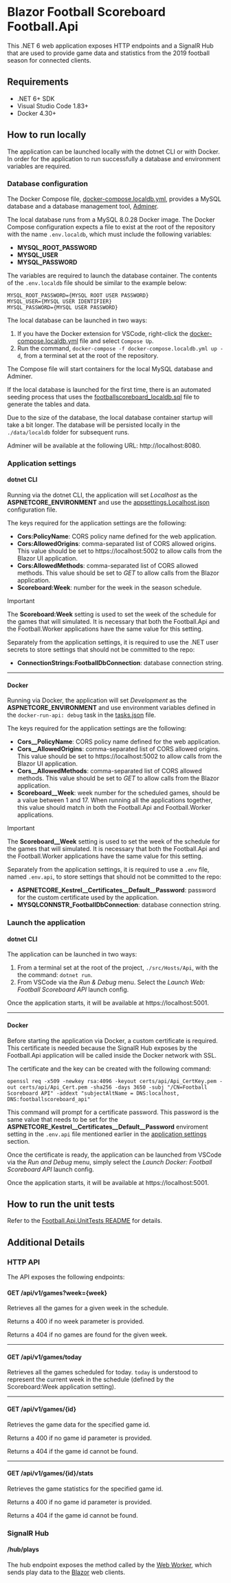 # Blazor Football Scoreboard Football.Api

This .NET 6 web application exposes HTTP endpoints and a SignalR Hub that are used to provide game data and statistics from the 2019 football season for connected clients.

## Requirements

- .NET 6+ SDK
- Visual Studio Code 1.83+
- Docker 4.30+

## How to run locally

The application can be launched locally with the dotnet CLI or with Docker.
In order for the application to run successfully a database and environment variables are required.

### Database configuration

The Docker Compose file, [docker-compose.localdb.yml](/docker-compose.app.yml), provides a MySQL database and a database management tool, [Adminer](https://www.adminer.org/).

The local database runs from a MySQL 8.0.28 Docker image. The Docker Compose configuration expects a file to exist at the root of the repository with the name `.env.localdb`, which must include the following variables:
- **MYSQL_ROOT_PASSWORD**
- **MYSQL_USER**
- **MYSQL_PASSWORD**

The variables are required to launch the database container.
The contents of the `.env.localdb` file should be similar to the example below:

```
MYSQL_ROOT_PASSWORD={MYSQL ROOT USER PASSWORD}
MYSQL_USER={MYSQL USER IDENTIFIER}
MYSQL_PASSWORD={MYSQL USER PASSWORD}
```

The local database can be launched in two ways:

1. If you have the Docker extension for VSCode, right-click the [docker-compose.localdb.yml](/docker-compose.localdb.yml) file and select `Compose Up`.
2. Run the command, `docker-compose -f docker-compose.localdb.yml up -d`, from a terminal set at the root of the repository.

The Compose file will start containers for the local MySQL database and Adminer.

If the local database is launched for the first time, there is an automated seeding process that uses the [footballscoreboard_localdb.sql](/scripts/localdb/footballscoreboard_localdb.sql) file to generate the tables and data.

Due to the size of the database, the local database container startup will take a bit longer.
The database will be persisted locally in the `./data/localdb` folder for subsequent runs.

Adminer will be available at the following URL: http&ZeroWidthSpace;://localhost:8080.

### Application settings

#### dotnet CLI

Running via the dotnet CLI, the application will set *Localhost* as the **ASPNETCORE_ENVIRONMENT** and use the [appsettings.Localhost.json](/src/Hosts/Api/appsettings.Localhost.json) configuration file.

The keys required for the application settings are the following:
- **Cors:PolicyName**: CORS policy name defined for the web application.
- **Cors:AllowedOrigins**: comma-separated list of CORS allowed origins. This value should be set to https&ZeroWidthSpace;://localhost:5002 to allow calls from the Blazor UI application.
- **Cors:AllowedMethods**: comma-separated list of CORS allowed methods.  This value should be set to *GET* to allow calls from the Blazor application.
- **Scoreboard:Week**: number for the week in the season schedule.

> [!IMPORTANT]
> The **Scoreboard:Week** setting is used to set the week of the schedule for the games that will simulated.
> It is necessary that both the Football.Api and the Football.Worker applications have the same value for this setting.

Separately from the application settings, it is required to use the .NET user secrets to store settings that should not be committed to the repo:
- **ConnectionStrings:FootballDbConnection**: database connection string.

---

#### Docker

Running via Docker, the application will set *Development* as the **ASPNETCORE_ENVIRONMENT** and use environment variables defined in the `docker-run-api: debug` task in the [tasks.json](/.vscode/tasks.json) file.

The keys required for the application settings are the following:
- **Cors__PolicyName**: CORS policy name defined for the web application.
- **Cors__AllowedOrigins**: comma-separated list of CORS allowed origins. This value should be set to https&ZeroWidthSpace;://localhost:5002 to allow calls from the Blazor UI application.
- **Cors__AllowedMethods**: comma-separated list of CORS allowed methods.  This value should be set to *GET* to allow calls from the Blazor application.
- **Scoreboard__Week**: week number for the scheduled games, should be a value between 1 and 17. When running all the applications together, this value should match in both the Football.Api and Football.Worker applications.

> [!IMPORTANT]
> The **Scoreboard__Week** setting is used to set the week of the schedule for the games that will simulated.
> It is necessary that both the Football.Api and the Football.Worker applications have the same value for this setting.

Separately from the application settings, it is required to use a `.env` file, named `.env.api`, to store settings that should not be committed to the repo:
- **ASPNETCORE_Kestrel__Certificates__Default__Password**: password for the custom certificate used by the application.
- **MYSQLCONNSTR_FootballDbConnection**: database connection string.

### Launch the application

#### dotnet CLI

The application can be launched in two ways:
1. From a terminal set at the root of the project, `./src/Hosts/Api`, with the the command: `dotnet run`.
2. From VSCode via the *Run & Debug* menu. Select the *Launch Web: Football Scoreboard API* launch config.

Once the application starts, it will be available at https&ZeroWidthSpace;://localhost:5001.

---

#### Docker

Before starting the application via Docker, a custom certificate is required. This certificate is needed because the SignalR Hub exposes by the Football.Api application will be called inside the Docker network with SSL.

The certificate and the key can be created with the following command:

```
openssl req -x509 -newkey rsa:4096 -keyout certs/api/Api_CertKey.pem -out certs/api/Api_Cert.pem -sha256 -days 3650 -subj "/CN=Football Scoreboard API" -addext "subjectAltName = DNS:localhost, DNS:footballscoreboard_api"
```

This command will prompt for a certificate password. This password is the same value that needs to be set for the **ASPNETCORE_Kestrel__Certificates__Default__Password** enviroment setting in the `.env.api` file mentioned earlier in the [application settings](#application-settings) section.

Once the certificate is ready, the application can be launched from VSCode via the *Run and Debug* menu, simply select the *Launch Docker: Football Scoreboard API* launch config.

Once the application starts, it will be available at https&ZeroWidthSpace;://localhost:5001.

## How to run the unit tests

Refer to the [Football.Api.UnitTests README](/tests/Football.Api.UnitTests/README.md) for details.

## Additional Details

### HTTP API

The API exposes the following endpoints:

#### GET /api/v1/games?week={week}

Retrieves all the games for a given week in the schedule.

Returns a 400 if no week parameter is provided.

Returns a 404 if no games are found for the given week.

---

#### GET /api/v1/games/today

Retrieves all the games scheduled for today.
`today` is understood to represent the current week in the schedule (defined by the Scoreboard:Week application setting).

---

#### GET /api/v1/games/{id}

Retrieves the game data for the specified game id.

Returns a 400 if no game id parameter is provided.

Returns a 404 if the game id cannot be found.

---

#### GET /api/v1/games/{id}/stats

Retrieves the game statistics for the specified game id.

Returns a 400 if no game id parameter is provided.

Returns a 404 if the game id cannot be found.

### SignalR Hub

#### /hub/plays

The hub endpoint exposes the method called by the [Web
Worker](/src/Hosts/Football.Worker), which sends play data to the [Blazor](./src/Hosts/Football.Blazor) web clients.
